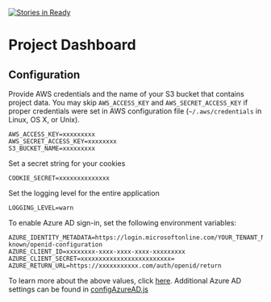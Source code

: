 [![Stories in Ready](https://badge.waffle.io/KainosSoftwareLtd/project-dashboard.png?label=ready&title=Ready)](https://waffle.io/KainosSoftwareLtd/project-dashboard)
# Project Dashboard

## Configuration

Provide AWS credentials and the name of your S3 bucket that contains project data.
You may skip `AWS_ACCESS_KEY` and `AWS_SECRET_ACCESS_KEY` if proper credentials were set in AWS configuration file (`~/.aws/credentials` in Linux, OS X, or Unix).

```
AWS_ACCESS_KEY=xxxxxxxxx
AWS_SECRET_ACCESS_KEY=xxxxxxxx
S3_BUCKET_NAME=xxxxxxxxx
```

Set a secret string for your cookies

`COOKIE_SECRET=xxxxxxxxxxxxxx`

Set the logging level for the entire application

`LOGGING_LEVEL=warn`

To enable Azure AD sign-in, set the following environment variables:
 
```
AZURE_IDENTITY_METADATA=https://login.microsoftonline.com/YOUR_TENANT_NAME_OR_ID/.well-known/openid-configuration
AZURE_CLIENT_ID=xxxxxxxx-xxxx-xxxx-xxxx-xxxxxxxxx
AZURE_CLIENT_SECRET=xxxxxxxxxxxxxxxxxxxxxxxxx=
AZURE_RETURN_URL=https://xxxxxxxxxxx.com/auth/openid/return
```

To learn more about the above values, click [here](https://azure.microsoft.com/en-us/documentation/articles/active-directory-b2c-reference-oidc/#get-a-token).
Additional Azure AD settings can be found in [configAzureAD.js](app/configAzureAD.js)
